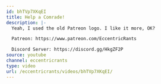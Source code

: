 ```yaml
---
id: bhTVp7XKqEI
title: Help a Comrade!
description: |-
  Yeah, I used the old Patreon logo. I like it more, OK?

  Patreon: https://www.patreon.com/EccentricRants

  Discord Server: https://discord.gg/HkgZF2P
source: youtube
channel: eccentricrants
type: video
url: /eccentricrants/videos/bhTVp7XKqEI/
---
```

